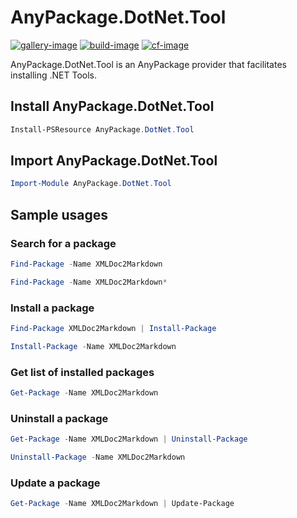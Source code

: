 # AnyPackage.DotNet.Tool

[![gallery-image]][gallery-site]
[![build-image]][build-site]
[![cf-image]][cf-site]

[gallery-image]: https://img.shields.io/powershellgallery/dt/AnyPackage.DotNet.Tool?logo=powershell
[build-image]: https://img.shields.io/github/actions/workflow/status/anypackage/dotnet-tool/ci.yml
[cf-image]: https://img.shields.io/codefactor/grade/github/anypackage/dotnet-tool
[gallery-site]: https://www.powershellgallery.com/packages/AnyPackage.DotNet.Tool
[build-site]: https://github.com/anypackage/dotnet-tool/actions/workflows/ci.yml
[cf-site]: https://www.codefactor.io/repository/github/anypackage/dotnet-tool

AnyPackage.DotNet.Tool is an AnyPackage provider that facilitates installing .NET Tools.

## Install AnyPackage.DotNet.Tool

```PowerShell
Install-PSResource AnyPackage.DotNet.Tool
```

## Import AnyPackage.DotNet.Tool

```PowerShell
Import-Module AnyPackage.DotNet.Tool
```

## Sample usages

### Search for a package

```PowerShell
Find-Package -Name XMLDoc2Markdown

Find-Package -Name XMLDoc2Markdown*
```

### Install a package

```PowerShell
Find-Package XMLDoc2Markdown | Install-Package

Install-Package -Name XMLDoc2Markdown
```

### Get list of installed packages

```PowerShell
Get-Package -Name XMLDoc2Markdown
```

### Uninstall a package

```PowerShell
Get-Package -Name XMLDoc2Markdown | Uninstall-Package

Uninstall-Package -Name XMLDoc2Markdown
```

### Update a package

```PowerShell
Get-Package -Name XMLDoc2Markdown | Update-Package
```
